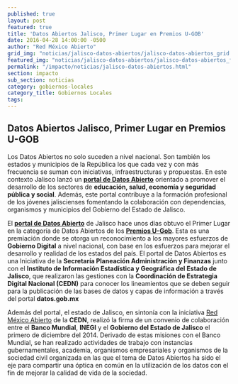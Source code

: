 ```yaml
---
published: true
layout: post
featured: true
title: 'Datos Abiertos Jalisco, Primer Lugar en Premios U-GOB'
date: 2016-04-28 14:00:00 -0500
author: "Red México Abierto"
grid_img: "noticias/jalisco-datos-abiertos/jalisco-datos-abiertos_grid.png"
featured_img: "noticias/jalisco-datos-abiertos/jalisco-datos-abiertos_featured.png"
permalink: "/impacto/noticias/jalisco-datos-abiertos.html"
section: impacto
sub_section: noticias
category: gobiernos-locales
category_title: Gobiernos Locales
tags:
---
```


**Datos Abiertos Jalisco, Primer Lugar en Premios U-GOB**
---------------------------------------------------------

Los Datos Abiertos no solo suceden a nivel nacional. Son también los estados y municipios de la República los que cada vez y con más frecuencia se suman con iniciativas, infraestructuras y propuestas. En este contexto Jalisco lanzó un **[portal de Datos Abierto](https://datos.jalisco.gob.mx/)** orientado a promover el desarrollo de los sectores de **educación, salud, economía y seguridad pública y social**. Además, este portal contribuye a la formación profesional de los jóvenes jaliscienses fomentando la colaboración con dependencias, organismos y municipios del Gobierno del Estado de Jalisco.

El **[portal de Datos Abierto](https://datos.jalisco.gob.mx/)** de Jalisco hace unos días obtuvo el Primer Lugar en la categoría de Datos Abiertos de los **[Premios U-Gob](http://www.u-gob.com/resultados-de-los-premios-al-gobierno-digital-u-gob-2015/)**. Esta es una premiación donde se otorga un reconocimiento a los mayores esfuerzos de **Gobierno Digital** a nivel nacional, con base en los esfuerzos para mejorar el desarrollo y realidad de los estados del país. El portal de Datos Abiertos es una Iniciativa  de la **Secretaría Planeación  Administración  y Finanzas** junto con el **Instituto de Información Estadística y Geográfica del Estado de Jalisco**, que realizaron las gestiones con la **Coordinación de Estrategia Digital Nacional (CEDN)** para conocer los lineamientos que se deben seguir para la publicación de las bases de datos y capas de información a través del portal **datos.gob.mx**

Además del portal, el estado de Jalisco, en sintonía con la iniciativa [Red México Abierto](http://mxabierto.org/) de la **CEDN**, realizó la firma de un convenio de colaboración entre el **Banco Mundial**, **INEGI** y el **Gobierno del Estado de Jalisco** el primero de diciembre del 2014. Derivado de estas misiones con el Banco Mundial, se han realizado actividades de trabajo con instancias gubernamentales, academia, organismos empresariales y organismos de la sociedad civil organizada en las que el tema de Datos Abiertos ha sido el eje para compartir una óptica en común en la utilización de los datos con el fin de mejorar la calidad de vida de la sociedad.
